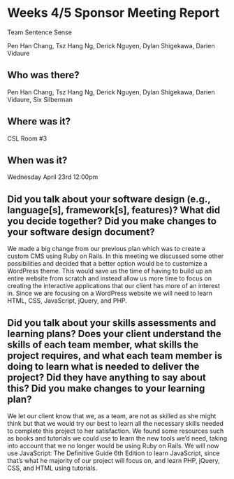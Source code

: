 # Weeks 4/5 Sponsor Meeting Report

Team Sentence Sense

Pen Han Chang, Tsz Hang Ng, Derick Nguyen, Dylan Shigekawa, Darien Vidaure

## Who was there?

Pen Han Chang, Tsz Hang Ng, Derick Nguyen, Dylan Shigekawa, Darien Vidaure, Six Silberman

## Where was it?

CSL Room #3

## When was it?

Wednesday April 23rd 12:00pm

## Did you talk about your software design (e.g., language[s], framework[s], features)? What did you decide together? Did you make changes to your software design document?

We made a big change from our previous plan which was to create a custom CMS using Ruby on Rails. In this meeting we discussed some other possibilities and decided that a better option would be to customize a WordPress theme. This would save us the time of having to build up an entire website from scratch and instead allow us more time to focus on creating the interactive applications that our client has more of an interest in. Since we are focusing on a WordPress website we will need to learn HTML, CSS, JavaScript, jQuery, and PHP.

## Did you talk about your skills assessments and learning plans? Does your client understand the skills of each team member, what skills the project requires, and what each team member is doing to learn what is needed to deliver the project? Did they have anything to say about this? Did you make changes to your learning plan?

We let our client know that we, as a team, are not as skilled as she might think but that we would try our best to learn all the necessary skills needed to complete this project to her satisfaction. We found some resources such as books and tutorials we could use to learn the new tools we’d need, taking into account that we no longer would be using Ruby on Rails. We will now use JavaScript: The Definitive Guide 6th Edition to learn JavaScript, since that’s what he majority of our project will focus on, and learn PHP, jQuery, CSS, and HTML using tutorials.
